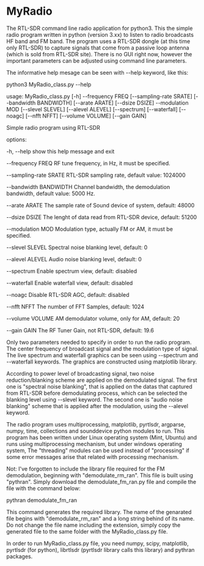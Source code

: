 # MyRadio
The RTL-SDR command line radio application for python3. 
This the simple radio program written in python (version 3.xx) to listen to radio broadcasts HF band and FM band. 
The program uses a RTL-SDR dongle (at this time only RTL-SDR) to capture signals that come
from a passive loop antenna (which is sold from RTL-SDR site). There is no GUI right now, however the important parameters can be 
adjusted using command line parameters. 

The informative help mesage can be seen with --help keyword, like this:

python3 MyRadio_class.py --help

usage: MyRadio_class.py [-h] --frequency FREQ [--sampling-rate SRATE]
                        [--bandwidth BANDWIDTH] [--arate ARATE]
                        [--dsize DSIZE] --modulation MOD [--slevel SLEVEL]
                        [--alevel ALEVEL] [--spectrum] [--waterfall] [--noagc]
                        [--nfft NFFT] [--volume VOLUME] [--gain GAIN]

Simple radio program using RTL-SDR

options:

  -h, --help            show this help message and exit
  
  --frequency FREQ      RF tune frequency, in Hz, it must be specified.
  
  --sampling-rate SRATE
                        RTL-SDR sampling rate, default value: 1024000
                        
  --bandwidth BANDWIDTH
                        Channel bandwidth, the demodulation bandwidth, default value: 5000 Hz.
                        
  --arate ARATE         The sample rate of Sound device of system, default: 48000 
  
  --dsize DSIZE         The lenght of data read from RTL-SDR device, default: 51200
  
  --modulation MOD      Modulation type, actually FM or AM, it must be specified.
  
  --slevel SLEVEL       Spectral noise blanking level, default: 0
  
  --alevel ALEVEL       Audio noise blanking level, default: 0
  
  --spectrum            Enable spectrum view, default: disabled
  
  --waterfall           Enable waterfall view, default: disabled
  
  --noagc               Disable RTL-SDR AGC, default: disabled
  
  --nfft NFFT           The number of FFT Samples, default: 1024
  
  --volume VOLUME       AM demodulator volume, only for AM, default: 20
  
  --gain GAIN           The RF Tuner Gain, not RTL-SDR, default: 19.6 

Only two parameters needed to specify in order to run the radio program. The center frequency of broadcast signal and the modulation 
type of signal. The live spectrum and waterfall graphics can be seen using --spectrum and --waterfall keywords. The graphics are constructed
using matplotlib library. 

According to power level of broadcasting signal, two noise reduction/blanking scheme are applied on the demodulated signal. The first one is 
"spectral noise blanking", that is applied on the datas that captured from RTL-SDR before demodulating process, which can be selected the 
blanking level using --slevel keyword. The second one is "audio noise blanking" scheme that is applied after the modulation, using the --alevel 
keyword. 

The radio program uses multiprocessing, matplotlib, pyrtlsdr, argparse, numpy, time, collections and sounddevice python modules to run. 
This program has been written under Linux operating system (Mint, Ubuntu) and runs using multiprocessing mechanism, but under windows operating
system, The "threading" modules can be used instead of "processing" if some error messages arise that related with processing mechanism.

Not: I've forgotten to include the library file required for the FM demodulation, beginning with "demodulate_rm_ran". This file is built using
"pythran". Simply download the demodulate_fm_ran.py file and compile the file with the command below:

pythran demodulate_fm_ran

This command generates the required library. The name of the genarated file begins with "demodulate_rm_ran" and a long string behind of its name.
Do not change the file name including the extension, simply copy the generated file to the same folder with the MyRadio_class.py file.

In order to run MyRadio_class.py file, you need numpy, scipy, matplotlib, pyrtlsdr (for python), librtlsdr (pyrtlsdr library calls this library) and
pythran packages.
